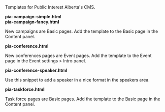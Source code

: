 Templates for Public Interest Alberta's CMS.

<b>pia-campaign-simple.html</b><br />
<b>pia-campaign-fancy.html</b>

New campaigns are Basic pages.
Add the template to the Basic page in the Content panel.

<b>pia-conference.html</b>

New conferences pages are Event pages.
Add the template to the Event page in the Event settings > Intro panel.

<b>pia-conference-speaker.html</b>

Use this snippet to add a speaker in a nice format in the speakers area.

<b>pia-taskforce.html</b>

Task force pages are Basic pages.
Add the template to the Basic page in the Content panel.
